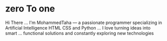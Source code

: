 # zero To one
Hi There ... I'm MohammedTaha — a passionate programmer specializing in Artificial Intelligence HTML CSS and Python ... I love turning ideas into smart ... functional solutions and constantly exploring new technologies

